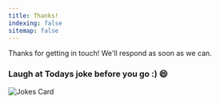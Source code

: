 ```yaml
---
title: Thanks!
indexing: false
sitemap: false
---
```


Thanks for getting in touch! We'll respond as soon as we can.

### Laugh at Todays joke before you go :) 😄 

![Jokes Card](https://readme-jokes.vercel.app/api)
